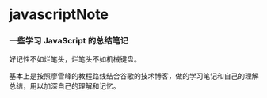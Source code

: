 # javascriptNote

### 一些学习 JavaScript 的总结笔记

好记性不如烂笔头，烂笔头不如机械键盘。

基本上是按照廖雪峰的教程路线结合谷歌的技术博客，做的学习笔记和自己的理解总结，用以加深自己的理解和记忆。
